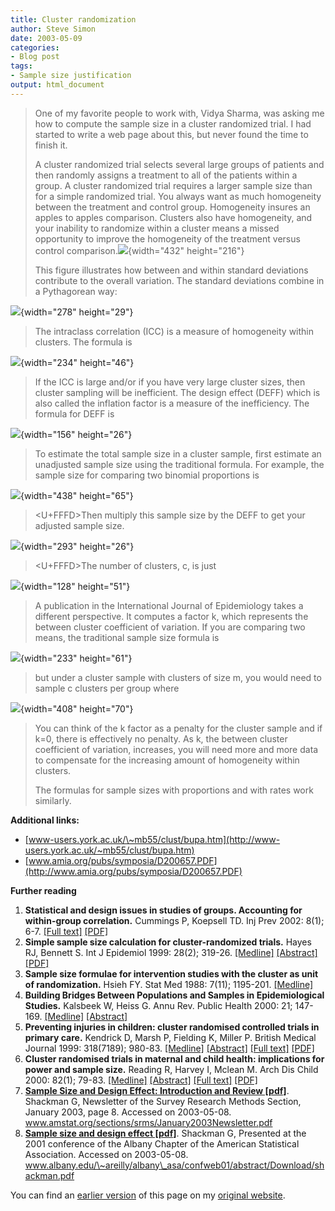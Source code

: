 ```yaml
---
title: Cluster randomization
author: Steve Simon
date: 2003-05-09
categories:
- Blog post
tags:
- Sample size justification
output: html_document
---
```

> One of my favorite people to work with, Vidya Sharma, was asking me
> how to compute the sample size in a cluster randomized trial. I had
> started to write a web page about this, but never found the time to
> finish it.
>
> A cluster randomized trial selects several large groups of patients
> and then randomly assigns a treatment to all of the patients within a
> group. A cluster randomized trial requires a larger sample size than
> for a simple randomized trial. You always want as much homogeneity
> between the treatment and control group. Homogeneity insures an apples
> to apples comparison. Clusters also have homogeneity, and your
> inability to randomize within a cluster means a missed opportunity to
> improve the homogeneity of the treatment versus control
> comparison.![](../weblog/images/04_cluster1.gif){width="432"
> height="216"}
>
> This figure illustrates how between and within standard deviations
> contribute to the overall variation. The standard deviations combine
> in a Pythagorean way:

![](../weblog/images/cluster2.gif){width="278" height="29"}

> The intraclass correlation (ICC) is a measure of homogeneity within
> clusters. The formula is

![](../weblog/images/cluster3.gif){width="234" height="46"}

> If the ICC is large and/or if you have very large cluster sizes, then
> cluster sampling will be inefficient. The design effect (DEFF) which
> is also called the inflation factor is a measure of the inefficiency.
> The formula for DEFF is

![](../weblog/images/cluster4.gif){width="156" height="26"}

> To estimate the total sample size in a cluster sample, first estimate
> an unadjusted sample size using the traditional formula. For example,
> the sample size for comparing two binomial proportions is

![](../weblog/images/cluster7.gif){width="438" height="65"}

> <U+FFFD>Then multiply this sample size by the DEFF to get your adjusted
> sample size.

![](../weblog/images/cluster8.gif){width="293" height="26"}

> <U+FFFD>The number of clusters, c, is just

![](../weblog/images/cluster9.gif){width="128" height="51"}

> A publication in the International Journal of Epidemiology takes a
> different perspective. It computes a factor k, which represents the
> between cluster coefficient of variation. If you are comparing two
> means, the traditional sample size formula is

![](../weblog/images/cluster5.gif){width="233" height="61"}

> but under a cluster sample with clusters of size m, you would need to
> sample c clusters per group where

![](../weblog/images/cluster6.gif){width="408" height="70"}

> You can think of the k factor as a penalty for the cluster sample and
> if k=0, there is effectively no penalty. As k, the between cluster
> coefficient of variation, increases, you will need more and more data
> to compensate for the increasing amount of homogeneity within
> clusters.
>
> The formulas for sample sizes with proportions and with rates work
> similarly.

**Additional links:**

-   [www-users.york.ac.uk/\~mb55/clust/bupa.htm](http://www-users.york.ac.uk/~mb55/clust/bupa.htm)
-   [www.amia.org/pubs/symposia/D200657.PDF](http://www.amia.org/pubs/symposia/D200657.PDF)

**Further reading**

1.  **Statistical and design issues in studies of groups. Accounting for
    within-group correlation.** Cummings P, Koepsell TD. Inj Prev 2002:
    8(1); 6-7. [\[Full
    text\]](http://ip.bmjjournals.com/cgi/content/full/8/1/6)
    [\[PDF\]](http://ip.bmjjournals.com/cgi/reprint/8/1/6.pdf)
2.  **Simple sample size calculation for cluster-randomized trials.**
    Hayes RJ, Bennett S. Int J Epidemiol 1999: 28(2); 319-26.
    [\[Medline\]](http://www.ncbi.nlm.nih.gov/entrez/query.fcgi?cmd=Retrieve&db=PubMed&list_uids=10342698&dopt=Abstract)
    [\[Abstract\]](http://ije.oupjournals.org/cgi/content/abstract/28/2/319)
    [\[PDF\]](http://ije.oupjournals.org/cgi/reprint/28/2/319.pdf)
3.  **Sample size formulae for intervention studies with the cluster as
    unit of randomization.** Hsieh FY. Stat Med 1988: 7(11); 1195-201.
    [\[Medline\]](http://www.ncbi.nlm.nih.gov/entrez/query.fcgi?cmd=Retrieve&db=PubMed&list_uids=3201045&dopt=Abstract)
4.  **Building Bridges Between Populations and Samples in
    Epidemiological Studies.** Kalsbeek W, Heiss G. Annu Rev. Public
    Health 2000: 21; 147-169.
    [\[Medline\]](http://www.ncbi.nlm.nih.gov/entrez/query.fcgi?cmd=Retrieve&db=PubMed&list_uids=10884950&dopt=Abstract)
    [\[Abstract\]](http://arjournals.annualreviews.org/doi/abs/10.1146/annurev.publhealth.21.1.147)
5.  **Preventing injuries in children: cluster randomised controlled
    trials in primary care.** Kendrick D, Marsh P, Fielding K, Miller P.
    British Medical Journal 1999: 318(7189); 980-83.
    [\[Medline\]](http://www.ncbi.nlm.nih.gov/entrez/query.fcgi?cmd=Retrieve&db=PubMed&list_uids=10195971&dopt=Abstract)
    [\[Abstract\]](http://bmj.com/cgi/content/abstract/318/7189/980)
    [\[Full text\]](http://bmj.com/cgi/content/full/318/7189/980)
    [\[PDF\]](http://bmj.com/cgi/reprint/318/7189/980.pdf)
6.  **Cluster randomised trials in maternal and child health:
    implications for power and sample size.** Reading R, Harvey I,
    Mclean M. Arch Dis Child 2000: 82(1); 79-83.
    [\[Medline\]](http://www.ncbi.nlm.nih.gov/entrez/query.fcgi?cmd=Retrieve&db=PubMed&list_uids=10630921&dopt=Abstract)
    [\[Abstract\]](http://adc.bmjjournals.com/cgi/content/abstract/82/1/79)
    [\[Full text\]](http://adc.bmjjournals.com/cgi/content/full/82/1/79)
    [\[PDF\]](http://adc.bmjjournals.com/cgi/reprint/82/1/79.pdf)
7.  **[Sample Size and Design Effect: Introduction and Review
    \[pdf\]](http://http://www.amstat.org/sections/srms/January2003Newsletter.pdf)**.
    Shackman G, Newsletter of the Survey Research Methods Section,
    January 2003, page 8. Accessed on 2003-05-08.
    www.amstat.org/sections/srms/January2003Newsletter.pdf
8.  **[Sample size and design effect
    \[pdf\]](http://www.albany.edu/~areilly/albany_asa/confweb01/abstract/Download/shackman.pdf)**.
    Shackman G, Presented at the 2001 conference of the Albany Chapter
    of the American Statistical Association. Accessed on 2003-05-08.
    www.albany.edu/\~areilly/albany\_asa/confweb01/abstract/Download/shackman.pdf

You can find an [earlier version](http://www.pmean.com/03/cluster.html) of this page on my [original website](http://www.pmean.com/original_site.html).
